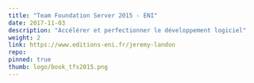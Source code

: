 ```yaml
---
title: "Team Foundation Server 2015 - ENI"
date: 2017-11-03
description: "Accélérer et perfectionner le développement logiciel"
weight: 2
link: https://www.editions-eni.fr/jeremy-landon
repo:
pinned: true
thumb: logo/book_tfs2015.png
---
```

